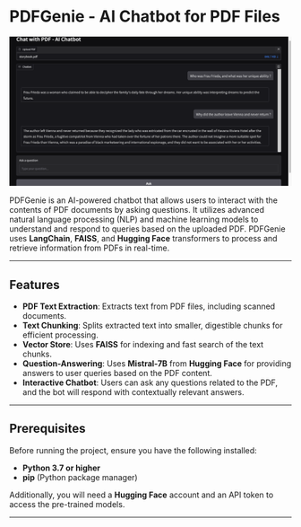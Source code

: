# PDFGenie - AI Chatbot for PDF Files

![PDFGenie Bot](botImage.png)

PDFGenie is an AI-powered chatbot that allows users to interact with the contents of PDF documents by asking questions. It utilizes advanced natural language processing (NLP) and machine learning models to understand and respond to queries based on the uploaded PDF. PDFGenie uses **LangChain**, **FAISS**, and **Hugging Face** transformers to process and retrieve information from PDFs in real-time.

---

## Features

- **PDF Text Extraction**: Extracts text from PDF files, including scanned documents.
- **Text Chunking**: Splits extracted text into smaller, digestible chunks for efficient processing.
- **Vector Store**: Uses **FAISS** for indexing and fast search of the text chunks.
- **Question-Answering**: Uses **Mistral-7B** from **Hugging Face** for providing answers to user queries based on the PDF content.
- **Interactive Chatbot**: Users can ask any questions related to the PDF, and the bot will respond with contextually relevant answers.

---

## Prerequisites

Before running the project, ensure you have the following installed:

- **Python 3.7 or higher**
- **pip** (Python package manager)

Additionally, you will need a **Hugging Face** account and an API token to access the pre-trained models.

---
